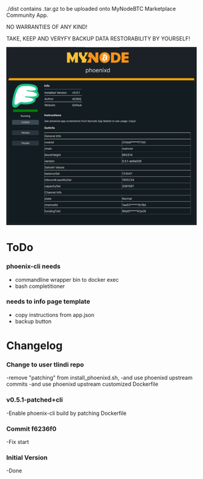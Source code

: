 ./dist contains .tar.gz to be uploaded onto MyNodeBTC Marketplace Community App.

NO WARRANTIES OF ANY KIND!

TAKE, KEEP AND VERYFY BACKUP DATA RESTORABILITY BY YOURSELF!

![myNodeBTC-phoenixd](https://raw.githubusercontent.com/tlindi/mynode-phoenixd/refs/heads/main/screenshots/1.png)
# ToDo

### phoenix-cli needs 
* commandline wrapper bin to docker exec
* bash completitioner

### needs to info page template
* copy instructions from app.json
* backup button

# Changelog

### Change to user tlindi repo
-remove "patching" from install_phoenixd.sh,
-and use phoenixd upstream commits
-and use phoenixd upstream customized Dockerfile

### v0.5.1-patched+cli
-Enable phoenix-cli build by patching Dockerfile

### Commit f6236f0
-Fix start

### Initial Version
-Done
